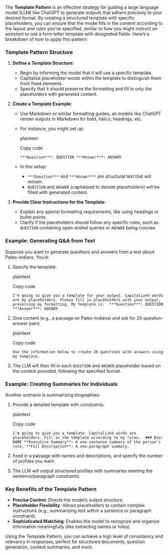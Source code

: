 The **Template Pattern** is an effective strategy for guiding a large language model (LLM) like ChatGPT to generate outputs that adhere precisely to your desired format. By creating a structured template with specific placeholders, you can ensure that the model fills in the content according to the layout and rules you’ve specified, similar to how you might instruct an assistant to use a form letter template with designated fields. Here’s a breakdown of how to apply this pattern:

### Template Pattern Structure

1. **Define a Template Structure**:
    
    - Begin by informing the model that it will use a specific template.
    - Capitalize placeholder words within the template to distinguish them from fixed elements.
    - Specify that it should preserve the formatting and fill in only the placeholders with generated content.
2. **Create a Template Example**:
    
    - Use Markdown or similar formatting guides, as models like ChatGPT render outputs in Markdown for bold, italics, headings, etc.
    - For instance, you might set up:
        
        plaintext
        
        Copy code
        
        `***Question***: QUESTION ***Answer***: ANSWER`
        
    - In this setup:
        - `***Question***` and `***Answer***` are structural text that will remain.
        - `QUESTION` and `ANSWER` (capitalized to denote placeholders) will be filled with generated content.
3. **Provide Clear Instructions for the Template**:
    
    - Explain any special formatting requirements, like using headings or bullet points.
    - Clarify if the placeholders should follow any specific rules, such as `QUESTION` containing open-ended queries or `ANSWER` being concise.

### Example: Generating Q&A from Text

Suppose you want to generate questions and answers from a text about Paleo-Indians. You’d:

1. Specify the template:
    
    plaintext
    
    Copy code
    
    `I'm going to give you a template for your output. Capitalized words are my placeholders. Please fill in placeholders with your output, preserving my formatting. My template is:  ***Question***: QUESTION ***Answer***: ANSWER`
    
2. Give content (e.g., a passage on Paleo-Indians) and ask for 20 question-answer pairs:
    
    plaintext
    
    Copy code
    
    `Use the information below to create 20 questions with answers using my template.`
    
3. The LLM will then fill in each `QUESTION` and `ANSWER` placeholder based on the content provided, following the specified format.

### Example: Creating Summaries for Individuals

Another scenario is summarizing biographies:

1. Provide a detailed template with constraints:
    
    plaintext
    
    Copy code
    
    `I'm going to give you a template. Capitalized words are placeholders. Fill in the template according to my rules.  ### Bio: NAME **Executive Summary**: A one-sentence summary of the person's role. **Full Description**: A one-paragraph summary.`
    
2. Feed in a passage with names and descriptions, and specify the number of profiles you want.
3. The LLM will output structured profiles with summaries meeting the sentence/paragraph constraints.

### Key Benefits of the Template Pattern

- **Precise Control**: Directs the model’s output structure.
- **Placeholder Flexibility**: Allows placeholders to contain complex instructions (e.g., summarizing text within a sentence or paragraph constraint).
- **Sophisticated Matching**: Enables the model to recognize and organize information meaningfully (like extracting names or roles).

Using the Template Pattern, you can achieve a high level of consistency and relevancy in responses, perfect for structured documents, question generation, content summaries, and more.
